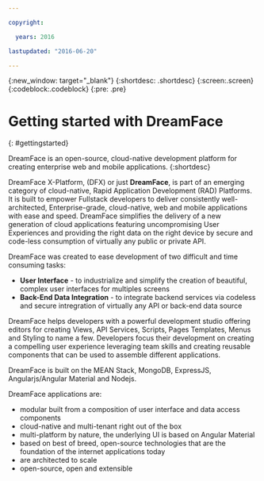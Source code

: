 ```yaml
---

copyright:

  years: 2016

lastupdated: "2016-06-20"

---
```


{:new_window: target="_blank"} 
{:shortdesc: .shortdesc} 
{:screen:.screen} 
{:codeblock:.codeblock} 
{:pre: .pre}

# Getting started with DreamFace
{: #gettingstarted}

DreamFace is an open-source, cloud-native development platform for creating enterprise web and mobile applications.
{:shortdesc}

DreamFace X-Platform, (DFX) or just **DreamFace**, is part of an emerging category of cloud-native, Rapid Application
Development (RAD) Platforms. It is built to empower Fullstack developers to deliver consistently well-architected,
Enterprise-grade, cloud-native,  web and mobile applications with ease and speed. DreamFace simplifies the delivery of
a new generation of cloud applications featuring uncompromising User Experiences and providing the right data on the right
device by secure and code-less consumption of virtually any public or private API.

DreamFace was created to ease development of two difficult and time consuming tasks:

* **User Interface** - to industrialize and simplify the creation of beautiful, complex user interfaces for multiples screens
* **Back-End Data Integration** - to integrate backend services via codeless and secure intregration of virtually any API or back-end data source

DreamFace helps developers with a powerful development studio offering editors for creating Views, API Services, Scripts,
Pages Templates, Menus and Styling to name a few. Developers focus their development on creating a compelling user experience
leveraging team skills and creating reusable components that can be used to assemble different applications.

DreamFace is built on the MEAN Stack, MongoDB, ExpressJS, Angularjs/Angular Material and Nodejs.

DreamFace applications are:

* modular built from a composition of user interface and data access components
* cloud-native and multi-tenant right out of the box
* multi-platform by nature, the underlying UI is based on Angular Material
* based on best of breed, open-source technologies that are the foundation of the internet applications today
* are architected to scale
* open-source, open and extensible


<!-- Related links moved to toc file:
Related Links
{: #rellinks notoc}

Getting Started Tutorials and Samples

{: #samples}

* [Exploring the Studio](https://www.youtube.com/watch?v=CejlR4SRXYU){:new_window}
* [Exploring the Studio](http://interactive-clouds.com/documentation/devguide/ref-dfx-studio.html){:new_window}
* [Hello World](http://interactive-clouds.com/documentation/gsguide/tutorials/hello-world.html){:new_window}
* [Connecting to Data](http://interactive-clouds.com/documentation/gsguide/tutorials/connecting-data.html){:new_window}
-->
